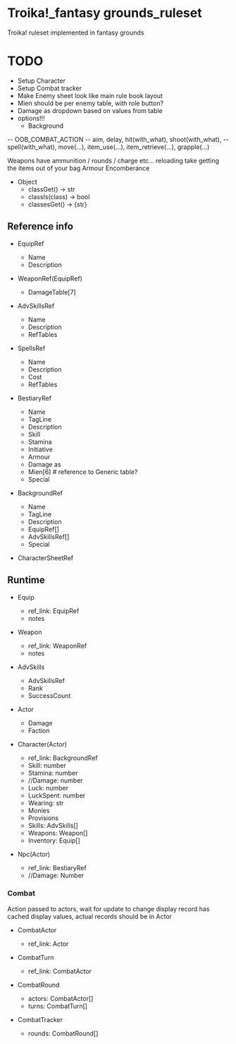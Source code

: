 # Troika!_fantasy grounds_ruleset
Troika! ruleset implemented in fantasy grounds

# TODO
- Setup Character
- Setup Combat tracker
- Make Enemy sheet look like main rule book layout
- Mien should be per enemy table, with role button?
- Damage as dropdown based on values from table
- options!!!
  - Background

-- OOB_COMBAT_ACTION
-- aim, delay, hit(with_what), shoot(with_what), 
-- spell(with_what), move(...), item_use(...), item_retrieve(...), grapple(...)

Weapons have ammunition / rounds / charge etc... reloading take getting the items out of your bag
Armour
Encomberance

* Object
  * classGet() -> str
  * classIs(class) -> bool
  * classesGet() -> {str}

## Reference info
* EquipRef
  * Name
  * Description
  
* WeaponRef(EquipRef)
  * DamageTable[7]
   
* AdvSkillsRef
  * Name
  * Description
  * RefTables
  
* SpellsRef
  * Name
  * Description
  * Cost
  * RefTables

* BestiaryRef
  * Name
  * TagLine
  * Description
  * Skill
  * Stamina
  * Initiative
  * Armour
  * Damage as
  * Mien[6]  # reference to Generic table?
  * Special

* BackgroundRef
  * Name
  * TagLine
  * Description
  * EquipRef[]
  * AdvSkillsRef[]
  * Special

* CharacterSheetRef

  
## Runtime
* Equip
  * ref_link: EquipRef 
  * notes
  
* Weapon
  * ref_link: WeaponRef 
  * notes
  
* AdvSkills
  * AdvSkillsRef
  * Rank
  * SuccessCount

* Actor
  * Damage
  * Faction
  
* Character(Actor)
  * ref_link: BackgroundRef
  * Skill: number
  * Stamina: number
  * //Damage: number
  * Luck: number
  * LuckSpent: number
  * Wearing: str
  * Monies
  * Provisions
  * Skills: AdvSkills[]
  * Weapons: Weapon[]
  * Inventory: Equip[]

* Npc(Actor)
  * ref_link: BestiaryRef 
  * //Damage: Number

### Combat
Action passed to actors, wait for update to change display
record has cached display values, actual records should be in Actor
  
* CombatActor
  * ref_link: Actor
  
* CombatTurn
  * ref_link: CombatActor
  
* CombatRound
  * actors: CombatActor[]
  * turns: CombatTurn[]
  
* CombatTracker
  * rounds: CombatRound[]
  
